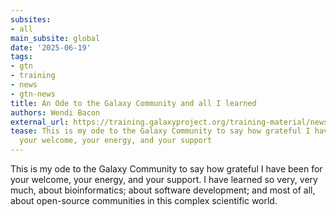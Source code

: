 ```yaml
---
subsites:
- all
main_subsite: global
date: '2025-06-19'
tags:
- gtn
- training
- news
- gtn-news
title: An Ode to the Galaxy Community and all I learned
authors: Wendi Bacon
external_url: https://training.galaxyproject.org/training-material/news/2025/06/19/ode_to_community.html
tease: This is my ode to the Galaxy Community to say how grateful I have been for
  your welcome, your energy, and your support
---
```

This is my ode to the Galaxy Community to say how grateful I have been for your welcome, your energy, and your support. I have learned so very, very much, about bioinformatics; about software development; and most of all, about open-source communities in this complex scientific world.